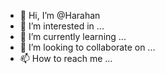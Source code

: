 - 👋 Hi, I’m @Harahan
- 👀 I’m interested in ...
- 🌱 I’m currently learning ...
- 💞️ I’m looking to collaborate on ...
- 📫 How to reach me ...

<!---
Harahan/Harahan is a ✨ special ✨ repository because its `README.md` (this file) appears on your GitHub profile.
You can click the Preview link to take a look at your changes.
--->

